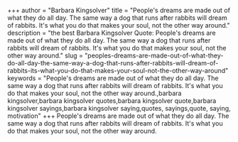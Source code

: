 +++
author = "Barbara Kingsolver"
title = "People's dreams are made out of what they do all day. The same way a dog that runs after rabbits will dream of rabbits. It's what you do that makes your soul, not the other way around."
description = "the best Barbara Kingsolver Quote: People's dreams are made out of what they do all day. The same way a dog that runs after rabbits will dream of rabbits. It's what you do that makes your soul, not the other way around."
slug = "peoples-dreams-are-made-out-of-what-they-do-all-day-the-same-way-a-dog-that-runs-after-rabbits-will-dream-of-rabbits-its-what-you-do-that-makes-your-soul-not-the-other-way-around"
keywords = "People's dreams are made out of what they do all day. The same way a dog that runs after rabbits will dream of rabbits. It's what you do that makes your soul, not the other way around.,barbara kingsolver,barbara kingsolver quotes,barbara kingsolver quote,barbara kingsolver sayings,barbara kingsolver saying,quotes, sayings,quote, saying, motivation"
+++
People's dreams are made out of what they do all day. The same way a dog that runs after rabbits will dream of rabbits. It's what you do that makes your soul, not the other way around.
